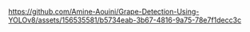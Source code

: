 

https://github.com/Amine-Aouini/Grape-Detection-Using-YOLOv8/assets/156535581/b5734eab-3b67-4816-9a75-78e7f1decc3c

